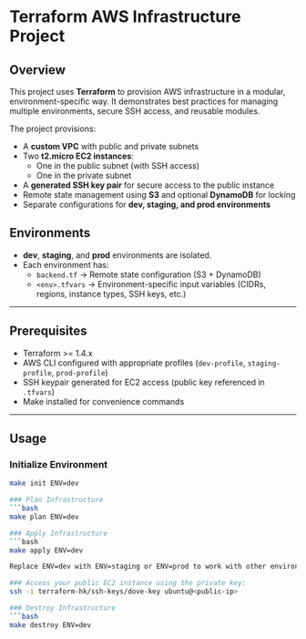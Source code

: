 # Terraform AWS Infrastructure Project

## Overview
This project uses **Terraform** to provision AWS infrastructure in a modular, environment-specific way. It demonstrates best practices for managing multiple environments, secure SSH access, and reusable modules.  

The project provisions:  
- A **custom VPC** with public and private subnets  
- Two **t2.micro EC2 instances**:  
  - One in the public subnet (with SSH access)  
  - One in the private subnet  
- A **generated SSH key pair** for secure access to the public instance  
- Remote state management using **S3** and optional **DynamoDB** for locking  
- Separate configurations for **dev, staging, and prod environments**  

## Environments
- **dev**, **staging**, and **prod** environments are isolated.  
- Each environment has:  
  - `backend.tf` → Remote state configuration (S3 + DynamoDB)  
  - `<env>.tfvars` → Environment-specific input variables (CIDRs, regions, instance types, SSH keys, etc.)  

---

## Prerequisites
- Terraform >= 1.4.x  
- AWS CLI configured with appropriate profiles (`dev-profile`, `staging-profile`, `prod-profile`)  
- SSH keypair generated for EC2 access (public key referenced in `.tfvars`)  
- Make installed for convenience commands  

---

## Usage
### Initialize Environment
```bash
make init ENV=dev

### Plan Infrastructure
```bash
make plan ENV=dev

### Apply Infrastructure
```bash
make apply ENV=dev

Replace ENV=dev with ENV=staging or ENV=prod to work with other environments.

### Access your public EC2 instance using the private key:
ssh -i terraform-hk/ssh-keys/dove-key ubuntu@<public-ip>

### Destroy Infrastructure
```bash
make destroy ENV=dev

